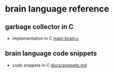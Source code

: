 # brain language reference

## garbage collector in C

- implementation in C [main-brain.c][def1]

## brain language code snippets

- code snippets in C [docs/snippets.md][def2]

[def1]: tests/main-brain.c
[def2]: docs/snippets.md
